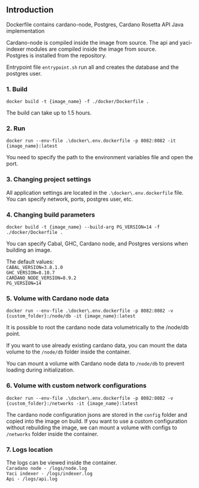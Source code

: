 ## Introduction

Dockerfile contains cardano-node, Postgres, Cardano Rosetta API Java implementation

Cardano-node is compiled inside the image from source.
The api and yaci-indexer modules are compiled inside the image from source.  
Postgres is installed from the repository.

Entrypoint file ``entrypoint.sh`` run all and creates the database and the postgres user.

### 1. Build
```
docker build -t {image_name} -f ./docker/Dockerfile .
```
The build can take up to 1.5 hours.

### 2. Run
````
docker run --env-file .\docker\.env.dockerfile -p 8082:8082 -it {image_name}:latest
````
You need to specify the path to the environment variables file and open the port.

### 3. Changing project settings

All application settings are located in the ``.\docker\.env.dockerfile`` file.  
You can specify network, ports, postgres user, etc.

### 4. Changing build parameters
```
docker build -t {image_name} --build-arg PG_VERSION=14 -f ./docker/Dockerfile .
``` 
You can specify Cabal, GHC, Cardano node, and Postgres versions when building an image.

The default values:  
``
CABAL_VERSION=3.8.1.0
``  
``
GHC_VERSION=8.10.7  
``  
``
CARDANO_NODE_VERSION=8.9.2  
``  
``
PG_VERSION=14  
``

### 5. Volume with Cardano node data
````
docker run --env-file .\docker\.env.dockerfile -p 8082:8082 -v {custom_folder}:/node/db -it {image_name}:latest
````
It is possible to root the cardano node data volumetrically to the /node/db point.

If you want to use already existing cardano data, you can mount the data volume to the ``/node/db`` folder inside the container.

You can mount a volume with Cardano node data to ``/node/db`` to prevent loading during initialization.

### 6. Volume with custom network configurations
````
docker run --env-file .\docker\.env.dockerfile -p 8082:8082 -v {custom_folder}:/networks -it {image_name}:latest
````
The cardano node configuration jsons are stored in the ``config`` folder and copied into the image on build.
If you want to use a custom configuration without rebuilding the image, we can mount a volume with configs to ``/networks`` folder inside the container.

### 7. Logs location

The logs can be viewed inside the container.  
``
Caradano node - /logs/node.log
``  
``
Yaci indexer - /logs/indexer.log
``  
``
Api - /logs/api.log
``  